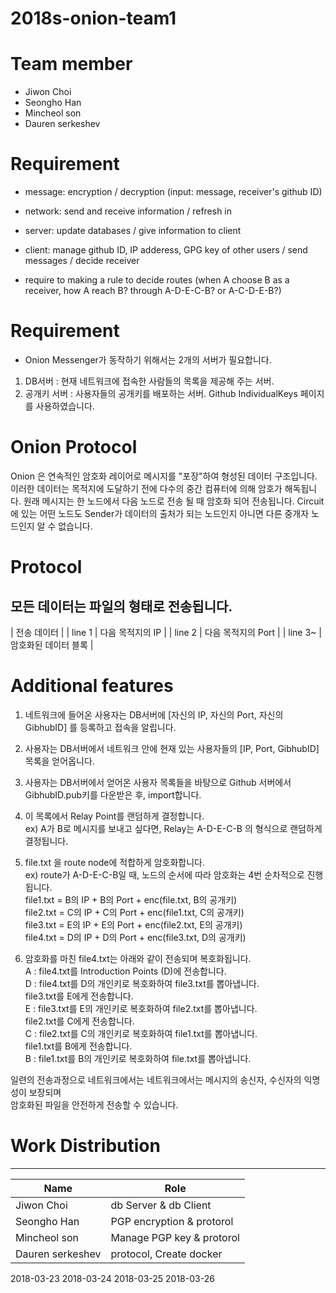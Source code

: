 # 2018s-onion-team1

# Team member
- Jiwon Choi
- Seongho Han
- Mincheol son
- Dauren serkeshev

# Requirement
- message: encryption / decryption (input: message, receiver's github ID)
- network: send and receive information / refresh in
- server: update databases / give information to client
- client: manage github ID, IP adderess, GPG key of other users / send messages / decide receiver

- require to making a rule to decide routes (when A choose B as a receiver, how A reach B? through A-D-E-C-B? or A-C-D-E-B?)



# Requirement 
- Onion Messenger가 동작하기 위해서는 2개의 서버가 필요합니다. 
1. DB서버 : 현재 네트워크에 접속한 사람들의 목록을 제공해 주는 서버. 
2. 공개키 서버 : 사용자들의 공개키를 배포하는 서버. Github IndividualKeys 페이지를 사용하였습니다. 


# Onion Protocol
<imb src = "https://en.wikipedia.org/wiki/File:Onion_diagram.svg">
Onion 은 연속적인 암호화 레이어로 메시지를 "포장"하여 형성된 데이터 구조입니다.  
이러한 데이터는 목적지에 도달하기 전에 다수의 중간 컴퓨터에 의해 암호가 해독됩니다.  
원래 메시지는 한 노드에서 다음 노드로 전송 될 때 암호화 되어 전송됩니다. 
Circuit에 있는 어떤 노드도 Sender가 데이터의 출처가 되는 노드인지 아니면 다른 중개자 노드인지 알 수 없습니다.


# Protocol
모든 데이터는 파일의 형태로 전송됩니다. 
-----
| 전송 데이터 |
| line 1   | 다음 목적지의 IP    |
| line 2   | 다음 목적지의 Port  |
| line 3~  | 암호화된 데이터 블록 |



# Additional features
1. 네트워크에 들어온 사용자는 DB서버에 [자신의 IP, 자신의 Port, 자신의 GibhubID] 를 등록하고 접속을 알립니다. 
  
2. 사용자는 DB서버에서 네트워크 안에 현재 있는 사용자들의 [IP, Port, GibhubID] 목록을 얻어옵니다.  

3. 사용자는 DB서버에서 얻어온 사용자 목록들을 바탕으로 Github 서버에서 GibhubID.pub키를 다운받은 후, import합니다.  

4. 이 목록에서 Relay Point를 랜덤하게 결정합니다.  
   ex) A가 B로 메시지를 보내고 싶다면, Relay는 A-D-E-C-B 의 형식으로 랜덤하게 결정됩니다.  

5. file.txt 을 route node에 적합하게 암호화합니다.  
   ex) route가 A-D-E-C-B일 때, 노드의 순서에 따라 암호화는 4번 순차적으로 진행됩니다.  
       file1.txt = B의 IP + B의 Port + enc(file.txt,  B의 공개키)  
       file2.txt = C의 IP + C의 Port + enc(file1.txt, C의 공개키)  
       file3.txt = E의 IP + E의 Port + enc(file2.txt, E의 공개키)  
       file4.txt = D의 IP + D의 Port + enc(file3.txt, D의 공개키)  
	   
6. 암호화를 마친 file4.txt는 아래와 같이 전송되며 복호화됩니다.  
   A : file4.txt를 Introduction Points (D)에 전송합니다.  
   D : file4.txt를 D의 개인키로 복호화하여 file3.txt를 뽑아냅니다.  
       file3.txt를 E에게 전송합니다.  
   E : file3.txt를 E의 개인키로 복호화하여 file2.txt를 뽑아냅니다.  
       file2.txt를 C에게 전송합니다.  
   C : file2.txt를 C의 개인키로 복호화하여 file1.txt를 뽑아냅니다.  
       file1.txt를 B에게 전송합니다.  
   B : file1.txt를 B의 개인키로 복호화하여 file.txt를 뽑아냅니다.  

일련의 전송과정으로 네트워크에서는 네트워크에서는 메시지의 송신자, 수신자의 익명성이 보장되며  
암호화된 파일을 안전하게 전송할 수 있습니다.   
       
                  

# Work Distribution

-----
| Name             | Role                     |
|------------------|--------------------------|
| Jiwon Choi       | db Server & db Client    |
| Seongho Han      | PGP encryption & protorol|
| Mincheol son     | Manage PGP key & protorol|
| Dauren serkeshev | protocol, Create docker  |


2018-03-23
2018-03-24
2018-03-25
2018-03-26

